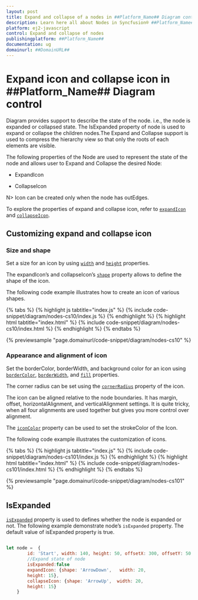 ```yaml
---
layout: post
title: Expand and collapse of a nodes in ##Platform_Name## Diagram control | Syncfusion®
description: Learn here all about Nodes in Syncfusion® ##Platform_Name## Diagram control of Syncfusion Essential® JS 2 and more.
platform: ej2-javascript
control: Expand and collapse of nodes 
publishingplatform: ##Platform_Name##
documentation: ug
domainurl: ##DomainURL##
---
```


# Expand icon and collapse icon in ##Platform_Name## Diagram control

Diagram provides support to describe the state of the node. i.e., the node is expanded or collapsed state. The IsExpanded property of node is used to expand or collapse the children nodes.The Expand and Collapse support is used to compress the hierarchy view so that only the roots of each elements are visible.

The following properties of the Node are used to represent the state of the node and allows user to Expand and Collapse the desired Node:

* ExpandIcon

* CollapseIcon

N> Icon can be created only when the node has outEdges.

To explore the properties of expand and collapse icon, refer to [`expandIcon`](../api/diagram/node/#expandicon) and [`collapseIcon`](../api/diagram/node/#collapseicon).


## Customizing expand and collapse icon

### Size and shape

Set a size for an icon by using [`width`](../api/diagram/iconShapeModel/#width) and [`height`](../api/diagram/iconShapeModel/#height) properties.

The expandIcon’s and collapseIcon’s [`shape`](../api/diagram/iconShapeModel/#shape) property allows to define the shape of the icon.

The following code example illustrates how to create an icon of various shapes.

{% tabs %}
{% highlight js tabtitle="index.js" %}
{% include code-snippet/diagram/nodes-cs10/index.js %}
{% endhighlight %}
{% highlight html tabtitle="index.html" %}
{% include code-snippet/diagram/nodes-cs10/index.html %}
{% endhighlight %}
{% endtabs %}
          
{% previewsample "page.domainurl/code-snippet/diagram/nodes-cs10" %}

### Appearance and alignment of icon

Set the borderColor, borderWidth, and background color for an icon using [`borderColor`](../api/diagram/iconShapeModel#borderColor-string), [`borderWidth`](../api/diagram/iconShapeModel#borderWidth-number), and [`fill`](../api/diagram/iconShapeModel#fill-string) properties.

The corner radius can be set using the [`cornerRadius`](../api/diagram/iconShapeModel#cornerRadius-number) property of the icon.

The icon can be aligned relative to the node boundaries. It has margin, offset, horizontalAlignment, and verticalAlignment settings. It is quite tricky, when all four alignments are used together but gives you more control over alignment.

The [`iconColor`](../api/diagram/iconShapeModel/#iconcolor) property can be used to set the strokeColor of the Icon.

The following code example illustrates the customization of icons.

{% tabs %}
{% highlight js tabtitle="index.js" %}
{% include code-snippet/diagram/nodes-cs101/index.js %}
{% endhighlight %}
{% highlight html tabtitle="index.html" %}
{% include code-snippet/diagram/nodes-cs101/index.html %}
{% endhighlight %}
{% endtabs %}
        
{% previewsample "page.domainurl/code-snippet/diagram/nodes-cs101" %}

## IsExpanded

[`isExpanded`](../api/diagram/nodeModel/#isexpanded) property is used to defines whether the node is expanded or not. The following example demonstrate node’s `isExpanded` property. The default value of isExpanded property is true.

``` JavaScript

let node =  {
        id: 'Start', width: 140, height: 50, offsetX: 300, offsetY: 50,
        //Expand state of node
        isExpanded:false
        expandIcon: {shape: 'ArrowDown',   width: 20,
        height: 15},
        collapseIcon: {shape: 'ArrowUp',  width: 20,
        height: 15}
    }

```
